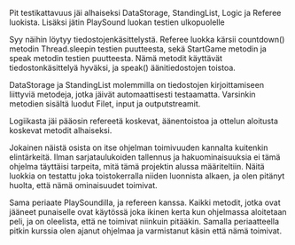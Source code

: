 Pit testikattavuus jäi alhaiseksi DataStorage, StandingList, Logic ja Referee luokista. Lisäksi jätin PlaySound luokan testien ulkopuolelle


Syy näihin löytyy tiedostojenkäsittelystä. Referee luokka kärsii countdown() metodin Thread.sleepin testien puutteesta, sekä StartGame
metodin ja speak metodin testien puutteesta. Nämä metodit käyttävät tiedostonkäsittelyä hyväksi, ja speak() äänitiedostojen toistoa.

DataStorage ja StandingList molemmilla on tiedostojen kirjoittamiseen liittyviä metodeja, jotka jäivät automaattisesti testaamatta.
Varsinkin metodien sisältä luodut Filet, input ja outputstreamit.

Logiikasta jäi pääosin refereetä koskevat, äänentoistoa ja ottelun aloitusta koskevat metodit alhaiseksi.

Jokainen näistä osista on itse ohjelman toimivuuden kannalta kuitenkin elintärkeitä. Ilman sarjataulukoiden tallennus ja hakuominaisuuksia
ei tämä ohjelma täyttäisi tarpeita, mitä tämä projektin alussa määriteltiin. Näitä luokkia on testattu joka toistokerralla niiden luonnista alkaen,
ja olen pitänyt huolta, että nämä ominaisuudet toimivat. 

Sama periaate PlaySoundilla, ja refereen kanssa. Kaikki metodit, jotka ovat jääneet punaiselle ovat käytössä joka ikinen kerta
kun ohjelmassa aloitetaan peli, ja on oleelista, että ne toimivat niinkuin pitääkin. Samalla periaatteella pitkin kurssia olen
ajanut ohjelmaa ja varmistanut käsin että nämä toimivat.
